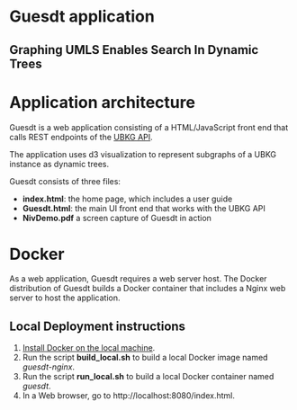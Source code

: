 # Guesdt application
## Graphing UMLS Enables Search In Dynamic Trees


# Application architecture
Guesdt is a web application consisting of a HTML/JavaScript front end that calls REST endpoints of the [UBKG API](https://github.com/x-atlas-consortia/ubkg-api).

The application uses d3 visualization to represent subgraphs of a UBKG instance as dynamic trees.

Guesdt consists of three files:
- **index.html**: the home page, which includes a user guide
- **Guesdt.html**: the main UI front end that works with the UBKG API
- **NivDemo.pdf** a screen capture of Guesdt in action


# Docker

As a web application, Guesdt requires a web server host. The Docker distribution of Guesdt builds a Docker container that includes 
a Nginx web server to host the application.

## Local Deployment instructions
1.  [Install Docker on the local machine](https://docs.docker.com/engine/install/).
2. Run the script **build_local.sh** to build a local Docker image named *guesdt-nginx*.
3. Run the script **run_local.sh** to build a local Docker container named *guesdt*.
4. In a Web browser, go to http://localhost:8080/index.html.

